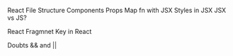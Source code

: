 React File Structure
Components
Props
Map fn with JSX
Styles in JSX
JSX vs JS?

React Fragmnet
Key in React

Doubts
&& and ||
